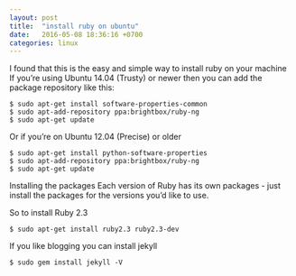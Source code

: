 ```yaml
---
layout: post
title:  "install ruby on ubuntu"
date:   2016-05-08 18:36:16 +0700
categories: linux
---
```

I found that this is the easy and simple way to install ruby on your machine
If you’re using Ubuntu 14.04 (Trusty) or newer then you can add the package repository like this:

``` shell
$ sudo apt-get install software-properties-common
$ sudo apt-add-repository ppa:brightbox/ruby-ng
$ sudo apt-get update
```

Or if you’re on Ubuntu 12.04 (Precise) or older

``` shell
$ sudo apt-get install python-software-properties
$ sudo apt-add-repository ppa:brightbox/ruby-ng
$ sudo apt-get update
```

Installing the packages
Each version of Ruby has its own packages - just install the packages for the versions you’d like to use.

So to install Ruby 2.3

``` shell
$ sudo apt-get install ruby2.3 ruby2.3-dev
```

If you like blogging you can install jekyll

``` shell
$ sudo gem install jekyll -V
```